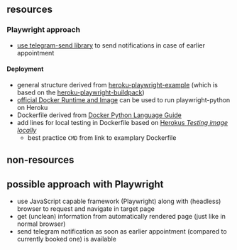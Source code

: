 ## resources
### Playwright approach
- [use telegram-send library](https://medium.com/@robertbracco1/how-to-write-a-telegram-bot-to-send-messages-with-python-bcdf45d0a580) to send notifications in case of earlier appointment
#### Deployment
- general structure derived from [heroku-playwright-example](https://github.com/playwright-community/heroku-playwright-example) (which is based on the [heroku-playwright-buildpack](https://github.com/playwright-community/heroku-playwright-buildpack))
- [official Docker Runtime and Image](https://github.com/microsoft/playwright-python/issues/1215#issuecomment-1073766201) can be used to run playwright-python on Heroku
- Dockerfile derived from [Docker Python Language Guide](https://docs.docker.com/language/python/build-images/#create-a-dockerfile-for-pythonhttps://docs.docker.com/language/python/build-images/#create-a-dockerfile-for-python)
- add lines for local testing in Dockerfile based on [Herokus *Testing image locally*](https://devcenter.heroku.com/articles/container-registry-and-runtime#testing-an-image-locally)
    - best practice `CMD` from link to examplary Dockerfile

## non-resources


## possible approach with Playwright
- use JavaScript capable framework (Playwright) along with (headless) browser to request and navigate in target page
- get (unclean) information from automatically rendered page (just like in normal browser)
- send telegram notification as soon as earlier appointment (compared to currently booked one) is available
